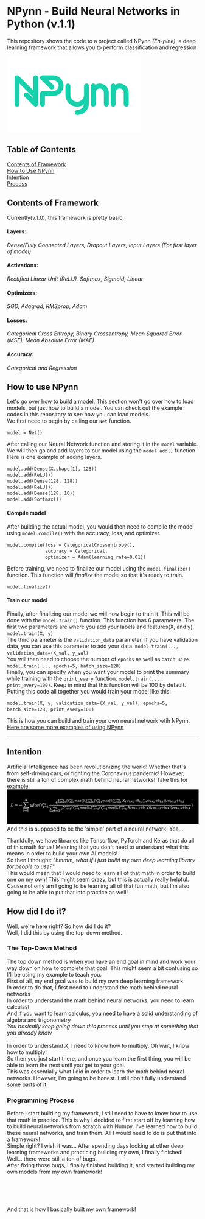 # NPynn - Build Neural Networks in Python (v.1.1)
This repository shows the code to a project called NPynn <i>(En-pine)</i>, a deep learning framework that allows you to perform classification and regression

![NPynn Image](https://github.com/BagavanMM/NPynn/blob/a2b7854fd0808f5160408bf7ed58c805eddbbd27/Images/NPynn.PNG)

## Table of Contents
[Contents of Framework](#contents-of-framework)<br>
[How to Use NPynn](#how-to-use-npynn)<br>
[Intention](#intention)<br>
[Process](#how-did-i-do-it?)


## Contents of Framework
Currently(v.1.0), this framework is pretty basic. 
#### Layers:
*Dense/Fully Connected Layers, Dropout Layers, Input Layers (For first layer of model)*
#### Activations: 
*Rectified Linear Unit (ReLU), Softmax, Sigmoid, Linear*
#### Optimizers:
*SGD, Adagrad, RMSprop, Adam*
#### Losses:
*Categorical Cross Entropy, Binary Crossentropy, Mean Squared Error (MSE), Mean Absolute Error (MAE)*
#### Accuracy:
*Categorical and Regression*


## How to use NPynn
Let's go over how to build a model. This section won't go over how to load models, but just how to build a model. You can check out the example codes in this repository to see how you can load models.
<br> We first need to begin by calling our `Net` function.
```
model = Net()
```
 After calling our Neural Network function and storing it in the `model` variable. We will then go and add layers to our model using the `model.add()` function. 
 <br> Here is one example of adding layers.
 ```
 model.add(Dense(X.shape[1], 128))
model.add(ReLU())
model.add(Dense(128, 128))
model.add(ReLU())
model.add(Dense(128, 10))
model.add(Softmax())
```
#### Compile model
After building the actual model, you would then need to compile the model using `model.compile()` with the accuracy, loss, and optimizer.
```
model.compile(loss = CategoricalCrossentropy(),
              accuracy = Categorical,
              optimizer = Adam(learning_rate=0.01))
```
Before training, we need to finalize our model using the `model.finalize()` function. This function will *finalize* the model so that it's ready to train.
```
model.finalize()
```

#### Train our model
Finally, after finalizing our model we will now begin to train it. This will be done with the `model.train()` function. This function has 6 parameters. The first two parameters are where you add your labels and features(X, and y). `model.train(X, y)` <br>
The third parameter is the `validation_data` parameter. If you have validation data, you can use this parameter to add your data. `model.train(..., validation_data=(X_val, y_val)` <br>
You will then need to choose the number of `epochs` as well as `batch_size`. `model.train(..., epochs=5, batch_size=128)` <br>
Finally, you can specify when you want your model to print the summary while training with the `print_every` function. `model.train(..., print_every=100)`. Keep in mind that this function will be 100 by default.
<br> Putting this code all together you would train your model like this:
```
model.train(X, y, validation_data=(X_val, y_val), epochs=5, batch_size=128, print_every=100)
```
This is how you can build and train your own neural network wtih NPynn. <br>
[Here are some more examples of using NPynn](https://github.com/BagavanMM/Npyn/tree/main/Code%20Examples)


------------------------------------------------------------------------------------------------------------------------------------------------------------------------------


## Intention
Artificial Intelligence has been revolutionizing the world! Whether that's from self-driving cars, or fighting the Coronavirus pandemic! However, there is still a ton of complex math behind neural networks! Take this for example:
![Forward Pass Math](https://github.com/BagavanMM/NPynn/blob/2a43734578c7e14c4b1d9dac4f019bd8d680227c/Images/NeuralNetworkMath.PNG)
And this is supposed to be the 'simple' part of a neural network! Yea...

Thankfully, we have libraries like Tensorflow, PyTorch and Keras that do all of this math for us! Meaning that you don't need to understand what this means in order to build your own AI models!
<br>
So then I thought: "*hmmm, what if I just build my own deep learning library for people to use?*"
<br>
This would mean that I would need to learn all of that math in order to build one on my own! 
This might seem crazy, but this is actually really helpful. Cause not only am I going to be learning all of that fun math, but I'm also going to be able to put that into practice as well!

## How did I do it?
Well, we're here right? So how did I do it?
<br>
Well, I did this by using the top-down method.
### The Top-Down Method
The top down method is when you have an end goal in mind and work your way down on how to complete that goal. This might seem a bit confusing so I'll be using my example to teach you.
<br> First of all, my end goal was to build my own deep learning framework. 
<br> In order to do that, I first need to understand the math behind neural networks
<br> In order to understand the math behind neural networks, you need to learn calculast
<br> And if you want to learn calculus, you need to have a solid understanding of algebra and trigonometry
<br> *You basically keep going down this process until you stop at something that you already know*
<br> ...
<br> In order to understand *X*, I need to know how to multiply. Oh wait, I know how to multiply!
<br>
So then you just start there, and once you learn the first thing, you will be able to learn the next until you get to your goal.
<br> This was essentially what I did in order to learn the math behind neural networks. However, I'm going to be honest. I still don't fully understand some parts of it. 

### Programming Process
Before I start building my framework, I still need to have to know how to use that math in practice. This is why I decided to first start off by learning how to build neural networks from scratch with Numpy. I've learned how to build these neural networks, and train them. All I would need to do is put that into a framework!
<br> Simple right? I wish it was...
After spending days looking at other deep learning frameworks and practicing building my own, I finally finished! Well... there were still a ton of bugs.
<br> After fixing those bugs, I finally finished building it, and started building my own models from my own framework!

<br>
<br>
<br>
<br>
And that is how I basically built my own framework!
